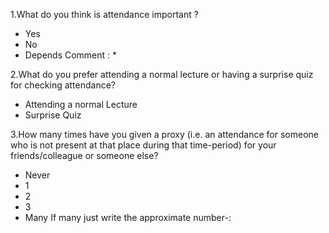 
1.What do you think is attendance important ?
- Yes
- No
- Depends
 Comment : *

2.What do you prefer attending a normal lecture or having a surprise quiz for checking attendance?
-  Attending a normal Lecture
-  Surprise Quiz

3.How many times have you given a proxy (i.e. an attendance for someone who is not present at that place during that time-period) for your friends/colleague or someone else?
- Never
- 1
- 2
- 3
- Many
 If many just write the approximate number-:
